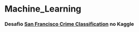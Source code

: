 # Machine_Learning

### Desafio [San Francisco Crime Classification](https://www.kaggle.com/competitions/sf-crime/overview) no Kaggle

